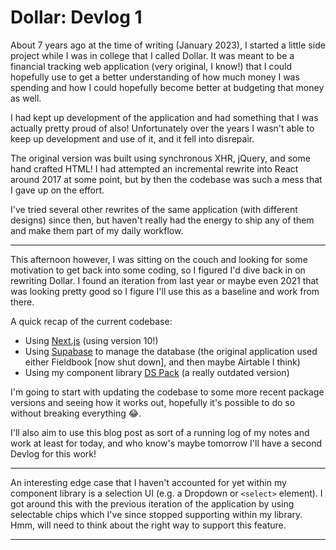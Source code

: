 # Dollar: Devlog 1

About 7 years ago at the time of writing (January 2023), I started a little side
project while I was in college that I called Dollar. It was meant to be a
financial tracking web application (very original, I know!) that I could
hopefully use to get a better understanding of how much money I was spending and
how I could hopefully become better at budgeting that money as well.

I had kept up development of the application and had something that I was
actually pretty proud of also! Unfortunately over the years I wasn't able to
keep up development and use of it, and it fell into disrepair.

The original version was built using synchronous XHR, jQuery, and some hand
crafted HTML! I had attempted an incremental rewrite into React around 2017 at
some point, but by then the codebase was such a mess that I gave up on the
effort.

I've tried several other rewrites of the same application (with different
designs) since then, but haven't really had the energy to ship any of them and
make them part of my daily workflow.

---

This afternoon however, I was sitting on the couch and looking for some
motivation to get back into some coding, so I figured I'd dive back in on
rewriting Dollar. I found an iteration from last year or maybe even 2021 that
was looking pretty good so I figure I'll use this as a baseline and work from
there.

A quick recap of the current codebase:

- Using [Next.js](https://nextjs.org/) (using version 10!)
- Using [Supabase](https://supabase.com/) to manage the database (the original
  application used either Fieldbook [now shut down], and then maybe Airtable I
  think)
- Using my component library [DS Pack](https://github.com/ds-pack/components) (a
  really outdated version)

I'm going to start with updating the codebase to some more recent package
versions and seeing how it works out, hopefully it's possible to do so without
breaking everything 😂.

I'll also aim to use this blog post as sort of a running log of my notes and
work at least for today, and who know's maybe tomorrow I'll have a second Devlog
for this work!

---

An interesting edge case that I haven't accounted for yet within my component
library is a selection UI (e.g. a Dropdown or `<select>` element). I got around
this with the previous iteration of the application by using selectable chips
which I've since stopped supporting within my library. Hmm, will need to think
about the right way to support this feature.

<Spacer />

---

<Spacer />

